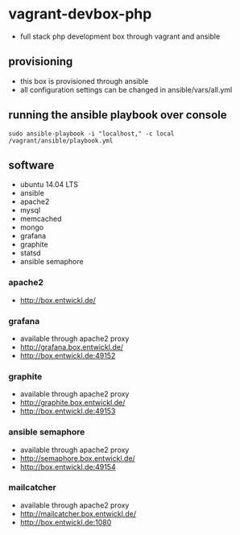 # vagrant-devbox-php

* full stack php development box through vagrant and ansible

## provisioning

* this box is provisioned through ansible
* all configuration settings can be changed in ansible/vars/all.yml

## running the ansible playbook over console

```
sudo ansible-playbook -i "localhost," -c local /vagrant/ansible/playbook.yml
```

## software

* ubuntu 14.04 LTS
* ansible
* apache2
* mysql
* memcached
* mongo
* grafana
* graphite
* statsd
* ansible semaphore

### apache2

* http://box.entwickl.de/

### grafana

* available through apache2 proxy
* http://grafana.box.entwickl.de/
* http://box.entwickl.de:49152

### graphite

* available through apache2 proxy
* http://graphite.box.entwickl.de/
* http://box.entwickl.de:49153

### ansible semaphore

* available through apache2 proxy
* http://semaphore.box.entwickl.de/
* http://box.entwickl.de:49154

### mailcatcher

* available through apache2 proxy
* http://mailcatcher.box.entwickl.de/
* http://box.entwickl.de:1080